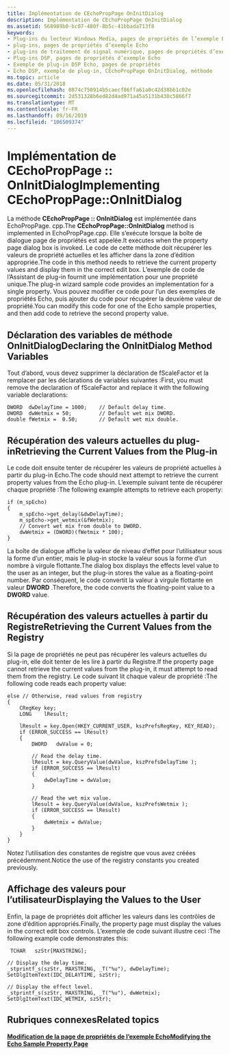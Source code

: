 ```yaml
---
title: Implémentation de CEchoPropPage OnInitDialog
description: Implémentation de CEchoPropPage OnInitDialog
ms.assetid: 568989b0-bc07-480f-8b5c-41bbada713f8
keywords:
- Plug-ins du lecteur Windows Media, pages de propriétés de l’exemple Echo
- plug-ins, pages de propriétés d’exemple Echo
- plug-ins de traitement de signal numérique, pages de propriétés d’exemple Echo
- Plug-ins DSP, pages de propriétés d’exemple Echo
- Exemple de plug-in DSP Echo, pages de propriétés
- Echo DSP, exemple de plug-in, CEchoPropPage OnInitDialog, méthode
ms.topic: article
ms.date: 05/31/2018
ms.openlocfilehash: 0874c750914b5caecf86ffa61a0c42d38bb1c02e
ms.sourcegitcommit: 2d531328b6ed82d4ad971a45a5131b430c5866f7
ms.translationtype: MT
ms.contentlocale: fr-FR
ms.lasthandoff: 09/16/2019
ms.locfileid: "106509374"
---
```

# <a name="implementing-cechoproppageoninitdialog"></a><span data-ttu-id="6fe1c-109">Implémentation de CEchoPropPage :: OnInitDialog</span><span class="sxs-lookup"><span data-stu-id="6fe1c-109">Implementing CEchoPropPage::OnInitDialog</span></span>

<span data-ttu-id="6fe1c-110">La méthode **CEchoPropPage :: OnInitDialog** est implémentée dans EchoPropPage. cpp.</span><span class="sxs-lookup"><span data-stu-id="6fe1c-110">The **CEchoPropPage::OnInitDialog** method is implemented in EchoPropPage.cpp.</span></span> <span data-ttu-id="6fe1c-111">Elle s’exécute lorsque la boîte de dialogue page de propriétés est appelée.</span><span class="sxs-lookup"><span data-stu-id="6fe1c-111">It executes when the property page dialog box is invoked.</span></span> <span data-ttu-id="6fe1c-112">Le code de cette méthode doit récupérer les valeurs de propriété actuelles et les afficher dans la zone d’édition appropriée.</span><span class="sxs-lookup"><span data-stu-id="6fe1c-112">The code in this method needs to retrieve the current property values and display them in the correct edit box.</span></span> <span data-ttu-id="6fe1c-113">L’exemple de code de l’Assistant de plug-in fournit une implémentation pour une propriété unique.</span><span class="sxs-lookup"><span data-stu-id="6fe1c-113">The plug-in wizard sample code provides an implementation for a single property.</span></span> <span data-ttu-id="6fe1c-114">Vous pouvez modifier ce code pour l’un des exemples de propriétés Echo, puis ajouter du code pour récupérer la deuxième valeur de propriété.</span><span class="sxs-lookup"><span data-stu-id="6fe1c-114">You can modify this code for one of the Echo sample properties, and then add code to retrieve the second property value.</span></span>

## <a name="declaring-the-oninitdialog-method-variables"></a><span data-ttu-id="6fe1c-115">Déclaration des variables de méthode OnInitDialog</span><span class="sxs-lookup"><span data-stu-id="6fe1c-115">Declaring the OnInitDialog Method Variables</span></span>

<span data-ttu-id="6fe1c-116">Tout d’abord, vous devez supprimer la déclaration de fScaleFactor et la remplacer par les déclarations de variables suivantes :</span><span class="sxs-lookup"><span data-stu-id="6fe1c-116">First, you must remove the declaration of fScaleFactor and replace it with the following variable declarations:</span></span>


```
DWORD  dwDelayTime = 1000;    // Default delay time.
DWORD  dwWetmix = 50;         // Default wet mix DWORD.
double fWetmix =  0.50;       // Default wet mix double.
```



## <a name="retrieving-the-current-values-from-the-plug-in"></a><span data-ttu-id="6fe1c-117">Récupération des valeurs actuelles du plug-in</span><span class="sxs-lookup"><span data-stu-id="6fe1c-117">Retrieving the Current Values from the Plug-in</span></span>

<span data-ttu-id="6fe1c-118">Le code doit ensuite tenter de récupérer les valeurs de propriété actuelles à partir du plug-in Echo.</span><span class="sxs-lookup"><span data-stu-id="6fe1c-118">The code should next attempt to retrieve the current property values from the Echo plug-in.</span></span> <span data-ttu-id="6fe1c-119">L’exemple suivant tente de récupérer chaque propriété :</span><span class="sxs-lookup"><span data-stu-id="6fe1c-119">The following example attempts to retrieve each property:</span></span>


```
if (m_spEcho)
{
    m_spEcho->get_delay(&dwDelayTime);
    m_spEcho->get_wetmix(&fWetmix);
    // Convert wet mix from double to DWORD.
    dwWetmix = (DWORD)(fWetmix * 100);
}
```



<span data-ttu-id="6fe1c-120">La boîte de dialogue affiche la valeur de niveau d’effet pour l’utilisateur sous la forme d’un entier, mais le plug-in stocke la valeur sous la forme d’un nombre à virgule flottante.</span><span class="sxs-lookup"><span data-stu-id="6fe1c-120">The dialog box displays the effects level value to the user as an integer, but the plug-in stores the value as a floating-point number.</span></span> <span data-ttu-id="6fe1c-121">Par conséquent, le code convertit la valeur à virgule flottante en valeur **DWORD** .</span><span class="sxs-lookup"><span data-stu-id="6fe1c-121">Therefore, the code converts the floating-point value to a **DWORD** value.</span></span>

## <a name="retrieving-the-current-values-from-the-registry"></a><span data-ttu-id="6fe1c-122">Récupération des valeurs actuelles à partir du Registre</span><span class="sxs-lookup"><span data-stu-id="6fe1c-122">Retrieving the Current Values from the Registry</span></span>

<span data-ttu-id="6fe1c-123">Si la page de propriétés ne peut pas récupérer les valeurs actuelles du plug-in, elle doit tenter de les lire à partir du Registre.</span><span class="sxs-lookup"><span data-stu-id="6fe1c-123">If the property page cannot retrieve the current values from the plug-in, it must attempt to read them from the registry.</span></span> <span data-ttu-id="6fe1c-124">Le code suivant lit chaque valeur de propriété :</span><span class="sxs-lookup"><span data-stu-id="6fe1c-124">The following code reads each property value:</span></span>


```
else // Otherwise, read values from registry
{
    CRegKey key;
    LONG    lResult;

    lResult = key.Open(HKEY_CURRENT_USER, kszPrefsRegKey, KEY_READ);
    if (ERROR_SUCCESS == lResult)
    {
        DWORD   dwValue = 0;

        // Read the delay time.
        lResult = key.QueryValue(dwValue, kszPrefsDelayTime );
        if (ERROR_SUCCESS == lResult)
        {
            dwDelayTime = dwValue;
        }

        // Read the wet mix value.
        lResult = key.QueryValue(dwValue, kszPrefsWetmix );
        if (ERROR_SUCCESS == lResult)
        {
            dwWetmix = dwValue;
        }
    }
}
```



<span data-ttu-id="6fe1c-125">Notez l’utilisation des constantes de registre que vous avez créées précédemment.</span><span class="sxs-lookup"><span data-stu-id="6fe1c-125">Notice the use of the registry constants you created previously.</span></span>

## <a name="displaying-the-values-to-the-user"></a><span data-ttu-id="6fe1c-126">Affichage des valeurs pour l’utilisateur</span><span class="sxs-lookup"><span data-stu-id="6fe1c-126">Displaying the Values to the User</span></span>

<span data-ttu-id="6fe1c-127">Enfin, la page de propriétés doit afficher les valeurs dans les contrôles de zone d’édition appropriés.</span><span class="sxs-lookup"><span data-stu-id="6fe1c-127">Finally, the property page must display the values in the correct edit box controls.</span></span> <span data-ttu-id="6fe1c-128">L’exemple de code suivant illustre ceci :</span><span class="sxs-lookup"><span data-stu-id="6fe1c-128">The following example code demonstrates this:</span></span>


```
 TCHAR   szStr[MAXSTRING];

// Display the delay time.
_stprintf_s(szStr, MAXSTRING, _T("%u"), dwDelayTime);
SetDlgItemText(IDC_DELAYTIME, szStr);

// Display the effect level.
_stprintf_s(szStr, MAXSTRING, _T("%u"), dwWetmix);
SetDlgItemText(IDC_WETMIX, szStr);
```



## <a name="related-topics"></a><span data-ttu-id="6fe1c-129">Rubriques connexes</span><span class="sxs-lookup"><span data-stu-id="6fe1c-129">Related topics</span></span>

<dl> <dt>

[<span data-ttu-id="6fe1c-130">**Modification de la page de propriétés de l’exemple Echo**</span><span class="sxs-lookup"><span data-stu-id="6fe1c-130">**Modifying the Echo Sample Property Page**</span></span>](modifying-the-echo-sample-property-page.md)
</dt> </dl>

 

 




